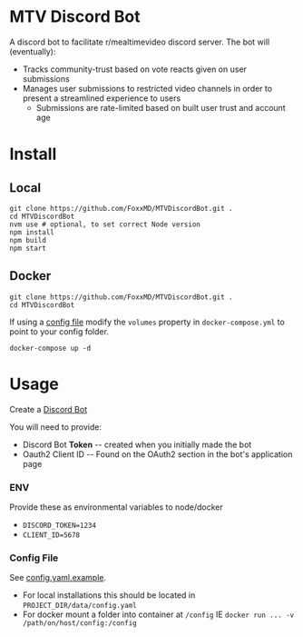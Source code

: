 # MTV Discord Bot

A discord bot to facilitate r/mealtimevideo discord server. The bot will (eventually):

* Tracks community-trust based on vote reacts given on user submissions
* Manages user submissions to restricted video channels in order to present a streamlined experience to users
  * Submissions are rate-limited based on built user trust and account age

# Install

## Local

```shell
git clone https://github.com/FoxxMD/MTVDiscordBot.git .
cd MTVDiscordBot
nvm use # optional, to set correct Node version
npm install
npm build
npm start
```

## Docker

```shell
git clone https://github.com/FoxxMD/MTVDiscordBot.git .
cd MTVDiscordBot
```
If using a [config file](#config-file) modify the `volumes` property in `docker-compose.yml` to point to your config folder.

```shell
docker-compose up -d
```

# Usage

Create a [Discord Bot](https://discord.com/developers/applications)

You will need to provide:

* Discord Bot **Token** -- created when you initially made the bot
* Oauth2 Client ID -- Found on the OAuth2 section in the bot's application page

### ENV

Provide these as environmental variables to node/docker

* `DISCORD_TOKEN=1234`
* `CLIENT_ID=5678`

### Config File

See [config.yaml.example](/config/config.yaml.example). 

* For local installations this should be located in `PROJECT_DIR/data/config.yaml`
* For docker mount a folder into container at `/config` IE `docker run ... -v /path/on/host/config:/config`
